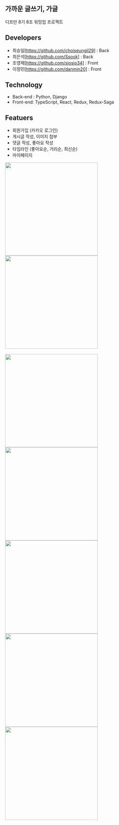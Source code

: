 ## 가까운 글쓰기, 가글
디프만 8기 8조 워밍업 프로젝트

## Developers
* 최승일[https://github.com/choiseungil29] : Back
* 최은석[https://github.com/Ssook] : Back
* 조영제[https://github.com/siosio34] : Front
* 이정민[https://github.com/danmin20] : Front

## Technology
* Back-end : Python, Django
* Front-end: TypeScript, React, Redux, Redux-Saga

## Featuers
* 회원가입 (카카오 로그인)
* 게시글 작성, 이미지 첨부
* 댓글 작성, 좋아요 작성
* 타임라인 (좋아요순, 거리순, 최신순)
* 마이페이지

<div>
<img width=300 src="https://user-images.githubusercontent.com/50590192/92328904-f8546180-f09e-11ea-8e44-705a060e08c5.png">
<img width=300 src="https://user-images.githubusercontent.com/50590192/92328950-3fdaed80-f09f-11ea-9e09-2b833a35c345.png">
</div>
</br>
<div>
<img width=300 src="https://user-images.githubusercontent.com/50590192/92328905-fd191580-f09e-11ea-8c71-4757b7d89a9c.png">
<img width=300 src="https://user-images.githubusercontent.com/50590192/92328932-1fab2e80-f09f-11ea-8457-f4abbb8306ef.png">
<img width=300 src="https://user-images.githubusercontent.com/50590192/92328946-3487c200-f09f-11ea-8a9b-a02d2546eca2.png">
<img width=300 src="https://user-images.githubusercontent.com/50590192/92329017-b11aa080-f09f-11ea-962c-ee8f0456aae5.png">
<img width=300 src="https://user-images.githubusercontent.com/50590192/92328958-4c5f4600-f09f-11ea-8957-0f6250bf492c.png">
</div>
